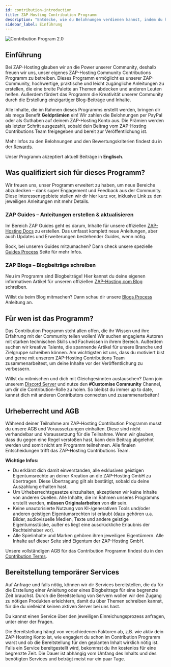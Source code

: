 ```yaml
---
id: contribution-introduction
title: ZAP-Hosting Contribution Programm
description: "Entdecke, wie du Belohnungen verdienen kannst, indem du hilfreiche Anleitungen und Blog-Inhalte für die ZAP-Hosting Community erstellst → Jetzt mehr erfahren"
sidebar_label: Einführung
---
```


![Contribution Program 2.0](https://screensaver01.zap-hosting.com/index.php/s/djbjL5gHGRCYAzq/preview)

## Einführung

Bei ZAP-Hosting glauben wir an die Power unserer Community, deshalb freuen wir uns, unser eigenes ZAP-Hosting Community Contributions Programm zu betreiben. Dieses Programm ermöglicht es unserer ZAP-Community, hochwertige, praktische und leicht zugängliche Anleitungen zu erstellen, die eine breite Palette an Themen abdecken und anderen Leuten helfen. Außerdem fördert das Programm die Kreativität unserer Community durch die Erstellung einzigartiger Blog-Beiträge und Inhalte.

Alle Inhalte, die im Rahmen dieses Programms erstellt werden, bringen dir als mega Benefit **Geldprämien** ein! Wir zahlen die Belohnungen per PayPal oder als Guthaben auf deinem ZAP-Hosting Konto aus. Die Prämien werden als letzter Schritt ausgezahlt, sobald dein Beitrag vom ZAP-Hosting Contributions Team freigegeben und bereit zur Veröffentlichung ist.

Mehr Infos zu den Belohnungen und den Bewertungskriterien findest du in der [Rewards](contribution-rewards.md).

Unser Programm akzeptiert aktuell Beiträge in **Englisch**.

## Was qualifiziert sich für dieses Programm?

Wir freuen uns, unser Programm erweitert zu haben, um neue Bereiche abzudecken – dank super Engagement und Feedback aus der Community. Diese Interessensgebiete stellen wir dir hier kurz vor, inklusive Link zu den jeweiligen Anleitungen mit mehr Details.

### ZAP Guides – Anleitungen erstellen & aktualisieren

Im Bereich ZAP Guides geht es darum, Inhalte für unsere offiziellen [ZAP-Hosting Docs](https://zap-hosting.com/guides/) zu erstellen. Das umfasst komplett neue Anleitungen, aber auch Updates und Erweiterungen bestehender Guides, wenn nötig.

Bock, bei unseren Guides mitzumachen? Dann check unsere spezielle [Guides Process](contribution-guides.md) Seite für mehr Infos.

### ZAP Blogs – Blogbeiträge schreiben

Neu im Programm sind Blogbeiträge! Hier kannst du deine eigenen informativen Artikel für unseren offiziellen [ZAP-Hosting.com Blog](https://zap-hosting.com/en/blog/) schreiben.

Willst du beim Blog mitmachen? Dann schau dir unsere [Blogs Process](contribution-blogs.md) Anleitung an.

## Für wen ist das Programm?

Das Contribution Programm steht allen offen, die ihr Wissen und ihre Erfahrung mit der Community teilen wollen! Wir suchen engagierte Autoren mit starken technischen Skills und Fachwissen in ihrem Bereich. Außerdem suchen wir kreative Talente, die spannende Artikel für unsere Branche und Zielgruppe schreiben können. Am wichtigsten ist uns, dass du motiviert bist und gerne mit unserem ZAP-Hosting Contributions Team zusammenarbeitest, um deine Inhalte vor der Veröffentlichung zu verbessern.

Willst du mitmischen und dich mit Gleichgesinnten austauschen? Dann join unserem [Discord Server](https://discord.com/invite/zaphosting) und nutze den **#Customise Community** Channel, um dir die Contribution-Rolle zu holen. So bleibst du immer up to date, kannst dich mit anderen Contributors connecten und zusammenarbeiten!

## Urheberrecht und AGB

Während deiner Teilnahme am ZAP-Hosting Contribution Programm musst du unsere AGB und Voraussetzungen einhalten. Diese sind nicht verhandelbar und Voraussetzung für die Teilnahme. Wenn wir glauben, dass du gegen eine Regel verstoßen hast, kann dein Beitrag abgelehnt werden und somit nicht am Programm teilnehmen. Alle finalen Entscheidungen trifft das ZAP-Hosting Contributions Team.

**Wichtige Infos:**
- Du erklärst dich damit einverstanden, alle exklusiven geistigen Eigentumsrechte an deiner Kreation an die ZAP-Hosting GmbH zu übertragen. Diese Übertragung gilt als bestätigt, sobald du deine Auszahlung erhalten hast.
- Um Urheberrechtsgesetze einzuhalten, akzeptieren wir keine Inhalte von anderen Quellen. Alle Inhalte, die im Rahmen unseres Programms erstellt werden, **müssen Originalarbeiten** von **dir** sein.
- Keine unautorisierte Nutzung von KI-/generativen Tools und/oder anderen geistigen Eigentumsrechten ist erlaubt (dazu gehören u.a. Bilder, audiovisuelle Medien, Texte und andere geistige Eigentumsstücke, außer es liegt eine ausdrückliche Erlaubnis der Rechteinhaber vor).
- Alle Spielinhalte und Marken gehören ihren jeweiligen Eigentümern. Alle Inhalte auf dieser Seite sind Eigentum der ZAP-Hosting GmbH.

Unsere vollständigen AGB für das Contribution Programm findest du in den [Contribution Terms](contribution-terms.md).

## Bereitstellung temporärer Services

Auf Anfrage und falls nötig, können wir dir Services bereitstellen, die du für die Erstellung einer Anleitung oder eines Blogbeitrags für eine begrenzte Zeit brauchst. Durch die Bereitstellung von Servern wollen wir den Zugang zu nötigen Produkten erleichtern, damit du über Themen schreiben kannst, für die du vielleicht keinen aktiven Server bei uns hast.

Du kannst einen Service über den jeweiligen Einreichungsprozess anfragen, unter einer der Fragen.

Die Bereitstellung hängt von verschiedenen Faktoren ab, z.B. wie aktiv dein ZAP-Hosting Konto ist, wie engagiert du schon im Contribution Programm warst und ob die Bereitstellung für den geplanten Inhalt wirklich nötig ist. Falls ein Service bereitgestellt wird, bekommst du ihn kostenlos für eine begrenzte Zeit. Die Dauer ist abhängig vom Umfang des Inhalts und des benötigten Services und beträgt meist nur ein paar Tage.